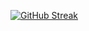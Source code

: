 [![GitHub Streak](https://github-readme-streak-stats.herokuapp.com/?user=ronsala)](https://git.io/streak-stats)

